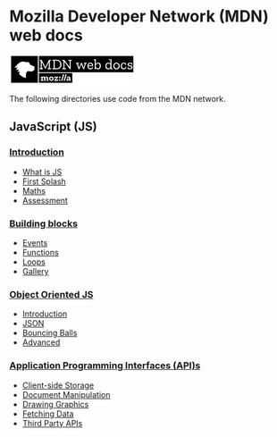 # Mozilla Developer Network (MDN) web docs
<img src="https://raw.githubusercontent.com/rysharprules/React-Playground/master/MDN/mdnLogo.png" /><br />
<p>The following directories use code from the MDN network.</p>

## JavaScript (JS)
### <a href="https://github.com/rysharprules/React-Playground/tree/master/MDN/JavaScript/introduction">Introduction</a>
- <a href="https://github.com/rysharprules/React-Playground/tree/master/MDN/JavaScript/introduction/what-is-js">What is JS</a>
- <a href="https://github.com/rysharprules/React-Playground/tree/master/MDN/JavaScript/introduction/first-splash">First Splash</a>
- <a href="https://github.com/rysharprules/React-Playground/tree/master/MDN/JavaScript/introduction/maths">Maths</a>
- <a href="https://github.com/rysharprules/React-Playground/tree/master/MDN/JavaScript/introduction/assessment">Assessment</a>

### <a href="https://github.com/rysharprules/React-Playground/tree/master/MDN/JavaScript/building-blocks">Building blocks</a>
- <a href="https://github.com/rysharprules/React-Playground/tree/master/MDN/JavaScript/building-blocks/events">Events</a>
- <a href="https://github.com/rysharprules/React-Playground/tree/master/MDN/JavaScript/building-blocks/functions">Functions</a>
- <a href="https://github.com/rysharprules/React-Playground/tree/master/MDN/JavaScript/building-blocks/loops">Loops</a>
- <a href="https://github.com/rysharprules/React-Playground/tree/master/MDN/JavaScript/building-blocks/gallery">Gallery</a>

### <a href="https://github.com/rysharprules/React-Playground/tree/master/MDN/JavaScript/oojs">Object Oriented JS</a>
- <a href="https://github.com/rysharprules/React-Playground/tree/master/MDN/JavaScript/oojs/introduction">Introduction</a>
- <a href="https://github.com/rysharprules/React-Playground/tree/master/MDN/JavaScript/oojs/json">JSON</a>
- <a href="https://github.com/rysharprules/React-Playground/tree/master/MDN/JavaScript/oojs/bouncing-balls">Bouncing Balls</a>
- <a href="https://github.com/rysharprules/React-Playground/tree/master/MDN/JavaScript/oojs/advanced">Advanced</a>

### <a href="https://github.com/rysharprules/React-Playground/tree/master/MDN/JavaScript/apis">Application Programming Interfaces (API)s</a>
- <a href="https://github.com/rysharprules/React-Playground/tree/master/MDN/JavaScript/apis/client-side-storage">Client-side Storage</a>
- <a href="https://github.com/rysharprules/React-Playground/tree/master/MDN/JavaScript/apis/document-manipulation">Document Manipulation</a>
- <a href="https://github.com/rysharprules/React-Playground/tree/master/MDN/JavaScript/apis/drawing-graphics">Drawing Graphics</a>
- <a href="https://github.com/rysharprules/React-Playground/tree/master/MDN/JavaScript/apis/fetching-data">Fetching Data</a>
- <a href="https://github.com/rysharprules/React-Playground/tree/master/MDN/JavaScript/apis/third-party-apis">Third Party APIs</a>